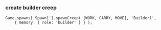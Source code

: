 ### create builder creep
```
Game.spawns['Spawn1'].spawnCreep( [WORK, CARRY, MOVE], 'Builder1',
    { memory: { role: 'builder' } } );
```
